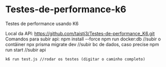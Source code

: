 # Testes-de-performance-k6
Testes de performance usando K6

Local da API: https://github.com/taistj3/Testes-de-performance_K6.git
Comandos para subir api: 
    npm install --force
    npm run docker:db //subir o contâiner
    npx prisma migrate dev //subir bc de dados, caso precise
    npm run start //subir api

    k6 run test.js //rodar os testes (digitar o caminho completo)